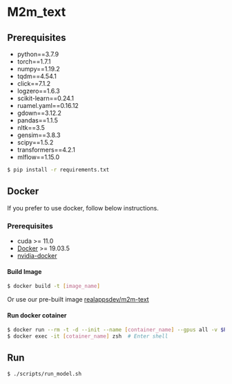 # M2m_text

## Prerequisites

* python==3.7.9
* torch==1.7.1
* numpy==1.19.2
* tqdm==4.54.1
* click==7.1.2
* logzero==1.6.3
* scikit-learn==0.24.1
* ruamel.yaml==0.16.12
* gdown==3.12.2
* pandas==1.1.5
* nltk==3.5
* gensim==3.8.3
* scipy==1.5.2
* transformers==4.2.1
* mlflow==1.15.0

```bash
$ pip install -r requirements.txt
```

## Docker

If you prefer to use docker, follow below instructions.

### Prerequisites

* cuda >= 11.0
* [Docker](https://www.docker.com) >= 19.03.5
* [nvidia-docker](https://github.com/NVIDIA/nvidia-docker)

#### Build Image

```bash
$ docker build -t [image_name]
```

Or use our pre-built image [realappsdev/m2m-text](https://hub.docker.com/repository/docker/realappsdev/m2m-text)

#### Run docker cotainer

```bash
$ docker run --rm -t -d --init --name [container_name] --gpus all -v $PWD:/workspace -w /workspace --ipc=host --net=host [image_name]
$ docker exec -it [cotainer_name] zsh  # Enter shell
```

## Run

```bash
$ ./scripts/run_model.sh
```

